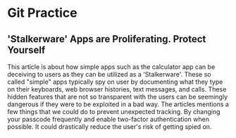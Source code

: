 # Git Practice

## 'Stalkerware' Apps are Proliferating. Protect Yourself

This article is about how simple apps such as the calculator app can be deceiving to users as they can be utilized as a 'Stalkerware'. These so called "simple" apps typically spy on user by documenting what they type on their keyboards, web browser histories, text messages, and calls. These hidden features that are not so transparent with the users can be seemingly dangerous if they were to be exploited in a bad way. The articles mentions a few things that we could do to prevent unexpected tracking. By changing your passcode frequently and enable two-factor authentication when possible. It could drastically reduce the user's risk of getting spied on. 